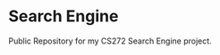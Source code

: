 Search Engine
=================================================

Public Repository for my CS272 Search Engine project.
